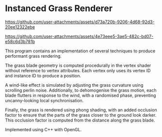 # Instanced Grass Renderer

https://github.com/user-attachments/assets/d73a720b-9206-4d68-92d3-20ee12322ebe

https://github.com/user-attachments/assets/4e73eee5-3ae5-482c-bd07-e58c6d3b781b

This program contains an implementation of several techniques to produce performant grass rendering.

The grass blade geometry is computed procedurally in the vertex shader without reference to vertex attributes. Each vertex only uses its vertex ID and instance ID to produce a position.

A wind-like effect is simulated by adjusting the grass curvature using scrolling perlin noise. Additionally, to dehomogenise the grass motion, each blade flutters in response to the wind, with a randomised phase, preventing uncanny-looking local synchronisation.

Finally, the grass is rendered using phong shading, with an added occlusion factor to ensure that the parts of the grass closer to the ground look darker. This occlusion factor is computed from the distance along the grass blade.

Implemented using C++ with OpenGL.
